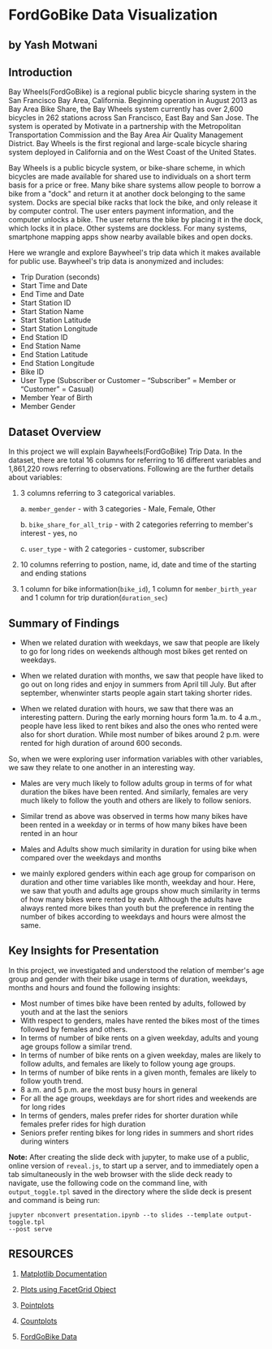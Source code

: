 # FordGoBike Data Visualization
## by Yash Motwani


## Introduction

Bay Wheels(FordGoBike) is a regional public bicycle sharing system in the San Francisco Bay Area, California. Beginning operation in August 2013 as Bay Area Bike Share, the Bay Wheels system currently has over 2,600 bicycles in 262 stations across San Francisco, East Bay and San Jose.  The system is operated by Motivate in a partnership with the Metropolitan Transportation Commission and the Bay Area Air Quality Management District. Bay Wheels is the first regional and large-scale bicycle sharing system deployed in California and on the West Coast of the United States.

Bay Wheels is a public bicycle system, or bike-share scheme, in which bicycles are made available for shared use to individuals on a short term basis for a price or free. Many bike share systems allow people to borrow a bike from a "dock" and return it at another dock belonging to the same system. Docks are special bike racks that lock the bike, and only release it by computer control. The user enters payment information, and the computer unlocks a bike. The user returns the bike by placing it in the dock, which locks it in place. Other systems are dockless. For many systems, smartphone mapping apps show nearby available bikes and open docks.

Here we wrangle and explore Baywheel's trip data which it makes available for public use. Baywheel's trip data is anonymized and includes:

- Trip Duration (seconds)
- Start Time and Date
- End Time and Date
- Start Station ID
- Start Station Name
- Start Station Latitude
- Start Station Longitude
- End Station ID
- End Station Name
- End Station Latitude
- End Station Longitude
- Bike ID
- User Type (Subscriber or Customer – “Subscriber” = Member or “Customer” = Casual)
- Member Year of Birth
- Member Gender

## Dataset Overview

In this project we will explain Baywheels(FordGoBike) Trip Data. In the dataset, there are total 16 columns for referring to 16 different variables and 1,861,220 rows referring to observations. Following are the further details about variables: 
1. 3 columns referring to 3 categorical variables.

    a. `member_gender` - with 3 categories - Male, Female, Other
    
    b. `bike_share_for_all_trip` - with 2 categories referring to member's interest - yes, no
    
    c. `user_type` - with 2 categories - customer, subscriber
    
    
2. 10 columns referring to postion, name, id, date and time of the starting and ending stations


3. 1 column for bike information(`bike_id`), 1 column for `member_birth_year` and 1 column for trip duration(`duration_sec`)

## Summary of Findings

- When we related duration with weekdays, we saw that people are likely to go for long rides on weekends although most bikes get rented on weekdays.

- When we related duration with months, we saw that people have liked to go out on long rides and enjoy in summers from April till July. But after september, whenwinter starts people again start taking shorter rides.

- When we related duration with hours, we saw that there was an interesting pattern. During the early morning hours form 1a.m. to 4 a.m., people have less liked to rent bikes and also the ones who rented were also for short duration. While most number of bikes around 2 p.m. were rented for high duration of around 600 seconds.

So, when we were exploring user information variables with other variables, we saw they relate to one another in an interesting way.
- Males are very much likely to follow adults group in terms of for what duration the bikes have been rented. And similarly, females are very much likely to follow the youth and others are likely to follow seniors.
- Similar trend as above was observed in terms how many bikes have been rented in a weekday or in terms of how many bikes have been rented in an hour

- Males and Adults show much similarity in duration for using bike when compared over the weekdays and months

- we mainly explored genders within each age group for comparison on duration and other time variables like month, weekday and hour. Here, we saw that youth and adults age groups show much similarity in terms of how many bikes were rented by eavh. Although the adults have always rented more bikes than youth but the preference in renting the number of bikes according to weekdays and hours were almost the same.


## Key Insights for Presentation

In this project, we investigated and understood the relation of member's age group and gender with their bike usage in terms of duration, weekdays, months and hours and found the following insights:

- Most number of times bike have been rented by adults, followed by youth and at the last the seniors
- With respect to genders, males have rented the bikes most of the times followed by females and others. 
- In terms of number of bike rents on a given weekday, adults and young age groups follow a similar trend.
- In terms of number of bike rents on a given weekday, males are likely to follow adults, and females are likely to follow young age groups.
- In terms of number of bike rents in a given month, females are likely to follow youth trend.
- 8 a.m. and 5 p.m. are the most busy hours in general
- For all the age groups, weekdays are for short rides and weekends are for long rides
- In terms of genders, males prefer rides for shorter duration while females prefer rides for high duration
- Seniors prefer renting bikes for long rides in summers and short rides during winters

**Note:** After creating the slide deck with jupyter, to make use of a public, online version of `reveal.js`, to start up a server, and to immediately open a tab simultaneously in the web browser with the slide deck ready to navigate, use the following code on the command line, with `output_toggle.tpl` saved in the directory where the slide deck is present and command is being run:

```
jupyter nbconvert presentation.ipynb --to slides --template output-toggle.tpl
--post serve
```

## RESOURCES
1. [Matplotlib Documentation](https://matplotlib.org/)


2. [Plots using FacetGrid Object](https://seaborn.pydata.org/generated/seaborn.FacetGrid.html)


3. [Pointplots](https://seaborn.pydata.org/generated/seaborn.pointplot.html)


4. [Countplots](https://seaborn.pydata.org/generated/seaborn.countplot.html)


5. [FordGoBike Data](https://s3.amazonaws.com/baywheels-data/index.html)
